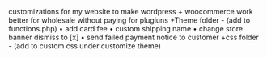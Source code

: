 customizations for my website to make wordpress + woocommerce work better for wholesale without paying for plugiuns
+Theme folder - (add to functions.php)
• add card fee
• custom shipping name 
• change store banner dismiss to [x]
• send failed payment notice to customer 
+css folder - (add to custom css under customize theme)

